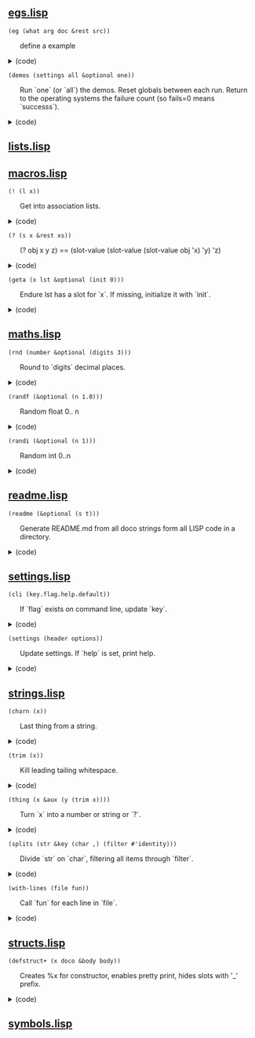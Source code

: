 

## [egs.lisp](egs.lisp)


`(eg (what arg doc &rest src))`

<ul>   define a example
</ul>


<details>
<summary>(code)</summary>

```lisp
(defmacro eg (what arg doc &rest src)
 `(push (list ',what ',doc (lambda ,arg ,@src)) *egs*))
```

</details>


`(demos (settings all &optional one))`

<ul>   
Run `one` (or `all`) the demos. Reset globals between each
  run.  Return to the operating systems the failure count (so
  fails=0 means `successs`).
</ul>


<details>
<summary>(code)</summary>

```lisp
(defun demos (settings all &optional one)
 (let ((fails 0) (resets (copy-list settings)))
  (dolist (trio all)
   (destructuring-bind (what doc fun) trio (setf what (format nil ~(~a~) what))
    (when (member what (list 'all one) test 'equalp)
     (loop for (key . value) in resets do
      (setf (cdr (assoc key settings)) value))
     (setf *seed* (or (cdr (assoc 'seed settings)) 10019))
     (unless (eq t (funcall fun)) (incf fails)
      (format t ~&fail [~a] ~a ~% what doc)))))
  (exit fails)))
```

</details>



## [lists.lisp](lists.lisp)



## [macros.lisp](macros.lisp)


`(! (l x))`

<ul>   Get into association lists.
</ul>


<details>
<summary>(code)</summary>

```lisp
(defmacro ! (l x) `(cdr (assoc ',x ,l)))
```

</details>


`(? (s x &rest xs))`

<ul>   (? obj x y z) == (slot-value (slot-value (slot-value obj 'x) 'y) 'z)
</ul>


<details>
<summary>(code)</summary>

```lisp
(defmacro ? (s x &rest xs)
 (if (null xs) `(slot-value ,s ',x) `(? (slot-value ,s ',x) ,@xs)))
```

</details>


`(geta (x lst &optional (init 0)))`

<ul>   Endure lst has a slot for `x`. If missing, initialize it with `init`.
</ul>


<details>
<summary>(code)</summary>

```lisp
(defmacro geta (x lst &optional (init 0))
 `(cdr
   (or (assoc ,x ,lst test #'equal)
    (car (setf ,lst (cons (cons ,x ,init) ,lst))))))
```

</details>



## [maths.lisp](maths.lisp)


`(rnd (number &optional (digits 3)))`

<ul>   Round to `digits` decimal places.
</ul>


<details>
<summary>(code)</summary>

```lisp
(defun rnd (number &optional (digits 3))
 (let* ((div (expt 10 digits)) (tmp (/ (round (* number div)) div)))
  (if (zerop digits) (floor tmp) (float tmp))))
```

</details>


`(randf (&optional (n 1.0)))`

<ul>   Random float 0.. n
</ul>


<details>
<summary>(code)</summary>

```lisp
(defun randf (&optional (n 1.0))
 (setf *seed* (mod (* 16807.0d0 *seed*) 2.147483647d9))
 (* n (- 1.0d0 (/ *seed* 2.147483647d9))))
```

</details>


`(randi (&optional (n 1)))`

<ul>   Random int 0..n
</ul>


<details>
<summary>(code)</summary>

```lisp
(defun randi (&optional (n 1)) (floor (* n (/ (randf 1.0e9) 1000000000))))
```

</details>



## [readme.lisp](readme.lisp)


`(readme (&optional (s t)))`

<ul>   
Generate README.md from all doco strings
  form all LISP code in a directory.
</ul>


<details>
<summary>(code)</summary>

```lisp
(defun readme (&optional (s t))
 (dolist
  (f
   (sort (directory *.lisp)
    #'(lambda (x y) (string< (pathname-name x) (pathname-name y)))))
  (let ((name (pathname-name f)))
   (format t ~%~%## [~a.lisp](~a.lisp)~%~% name name)
   (reads f
    (lambda (x)
     (labels
      ((lisps (x) (format nil ~%~%```lisp~%~(~a~)~%```~%~% x))
       (details (x)
        (format nil ~%~%<details>~%<summary>(code)</summary>~a</details>~%~%
         x))
       (defp nil (member (first x) '(defun defmacro defmethod)))
       (secret nil (char= _ (elt (symbol-name (second x)) 0)))
       (docp nil
        (and (> (length x) 3) (stringp (fourth x)) (not (equal  (fourth x)))))
       (dump (str &optional (pad )) (format s ~a~a~% pad str)))
      (when (and (defp) (docp) (not (secret)))
       (format s ~%`(~(~a~) ~(~a~))`~%~%<ul> (second x) (or (third x) ))
       (dump (fourth x)    ) (format s </ul>~%)
       (format s ~a
        (details (lisps (append (subseq x 0 3) (cddddr x))))))))))))
```

</details>



## [settings.lisp](settings.lisp)


`(cli (key.flag.help.default))`

<ul>   If `flag` exists on command line, update `key`.
</ul>


<details>
<summary>(code)</summary>

```lisp
(defun cli (key.flag.help.default)
 (destructuring-bind (key flag help default) key.flag.help.default
  (declare (ignore help))
  (let* ((args *args*) (it (member flag args test 'equalp)))
   (cons key
    (cond ((not it) default) ((equal default t) nil) ((equal default nil) t)
     (t (thing (second it))))))))
```

</details>


`(settings (header options))`

<ul>   Update settings. If  `help` is set, print help.
</ul>


<details>
<summary>(code)</summary>

```lisp
(defun settings (header options)
 (let ((tmp (mapcar (lambda (x) (cli x)) options)))
  (when (! tmp help) (format t ~&~{~a~%~}~%options:~% (lines header))
   (dolist (one options)
    (destructuring-bind (flag help default) (cdr one)
     (format t   ~a   ~a = ~a~% flag help default))))
  tmp))
```

</details>



## [strings.lisp](strings.lisp)


`(charn (x))`

<ul>   Last thing from a string.
</ul>


<details>
<summary>(code)</summary>

```lisp
(defun charn (x) (and (stringp x) (> (length x) 0) (char x (1- (length x)))))
```

</details>


`(trim (x))`

<ul>   Kill leading tailing whitespace.
</ul>


<details>
<summary>(code)</summary>

```lisp
(defun trim (x)
 (string-trim
  '(  	
    )
  x))
```

</details>


`(thing (x &aux (y (trim x))))`

<ul>   Turn `x` into a number or string or `?`.
</ul>


<details>
<summary>(code)</summary>

```lisp
(defun thing (x &aux (y (trim x)))
 (cond ((string= y ?) ?) ((string= y t) t) ((string= y nil) nil)
  (t (let ((z (read-from-string y nil nil))) (if (numberp z) z y)))))
```

</details>


`(splits (str &key (char ,) (filter #'identity)))`

<ul>   Divide `str` on `char`, filtering all items through `filter`.
</ul>


<details>
<summary>(code)</summary>

```lisp
(defun splits (str &key (char ,) (filter #'identity))
 (loop for start = 0 then (1+ finish) for finish =
  (position char str start start) collecting
  (funcall filter (trim (subseq str start finish))) until (null finish)))
```

</details>


`(with-lines (file fun))`

<ul>   Call `fun` for each line in `file`.
</ul>


<details>
<summary>(code)</summary>

```lisp
(defun with-lines (file fun)
 (with-open-file (s file)
  (loop (funcall fun (or (read-line s nil) (return))))))
```

</details>



## [structs.lisp](structs.lisp)


`(defstruct+ (x doco &body body))`

<ul>   Creates %x for constructor, enables pretty print, hides slots with '_' prefix.
</ul>


<details>
<summary>(code)</summary>

```lisp
(defmacro defstruct+ (x doco &body body)
 (let*
  ((slots (mapcar (lambda (x) (if (consp x) (car x) x)) body))
   (show (remove-if (lambda (x) (eq _ (char (symbol-name x) 0))) slots)))
  `(progn
    (defstruct (,x (constructor ,(intern (format nil %make-~a x)))) ,@body)
    (defmethod print-object ((self ,x) str)
     (labels ((fun (y) (format nil :~(~a~) ~a y (slot-value self y))))
      (format str ~a (cons ',x (mapcar #'fun ',show))))))))
```

</details>



## [symbols.lisp](symbols.lisp)

